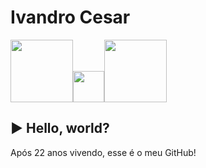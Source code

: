 # Ivandro Cesar
<img src="https://cdn-icons-png.flaticon.com/512/36/36164.png" width="100px"><img src="https://s2.glbimg.com/mTOxpglY5vPGVghs4JD4fihcVbo=/0x0:620x443/600x0/smart/filters:gifv():strip_icc()/i.s3.glbimg.com/v1/AUTH_08fbf48bc0524877943fe86e43087e7a/internal_photos/bs/2021/Y/5/iF8OmoTy6eQdkT9Xjz5g/2012-11-05-fundo-transparente.png" width="50px"><img src="https://cdn-icons-png.flaticon.com/512/75/75237.png" width="100px">

## ▶ Hello, world?
Após 22 anos vivendo, esse é o meu GitHub!
